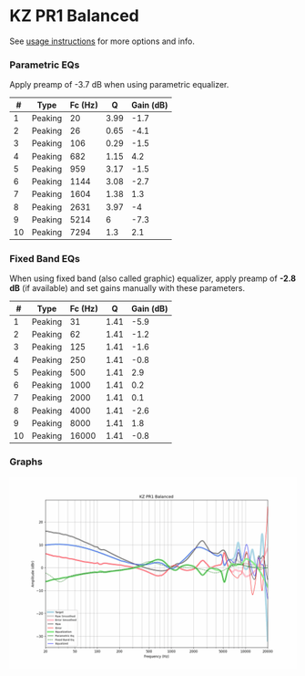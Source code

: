 # KZ PR1 Balanced
See [usage instructions](https://github.com/jaakkopasanen/AutoEq#usage) for more options and info.

### Parametric EQs
Apply preamp of -3.7 dB when using parametric equalizer.

|   # | Type    |   Fc (Hz) |    Q |   Gain (dB) |
|-----|---------|-----------|------|-------------|
|   1 | Peaking |        20 | 3.99 |        -1.7 |
|   2 | Peaking |        26 | 0.65 |        -4.1 |
|   3 | Peaking |       106 | 0.29 |        -1.5 |
|   4 | Peaking |       682 | 1.15 |         4.2 |
|   5 | Peaking |       959 | 3.17 |        -1.5 |
|   6 | Peaking |      1144 | 3.08 |        -2.7 |
|   7 | Peaking |      1604 | 1.38 |         1.3 |
|   8 | Peaking |      2631 | 3.97 |        -4   |
|   9 | Peaking |      5214 | 6    |        -7.3 |
|  10 | Peaking |      7294 | 1.3  |         2.1 |

### Fixed Band EQs
When using fixed band (also called graphic) equalizer, apply preamp of **-2.8 dB** (if available) and set gains manually with these parameters.

|   # | Type    |   Fc (Hz) |    Q |   Gain (dB) |
|-----|---------|-----------|------|-------------|
|   1 | Peaking |        31 | 1.41 |        -5.9 |
|   2 | Peaking |        62 | 1.41 |        -1.2 |
|   3 | Peaking |       125 | 1.41 |        -1.6 |
|   4 | Peaking |       250 | 1.41 |        -0.8 |
|   5 | Peaking |       500 | 1.41 |         2.9 |
|   6 | Peaking |      1000 | 1.41 |         0.2 |
|   7 | Peaking |      2000 | 1.41 |         0.1 |
|   8 | Peaking |      4000 | 1.41 |        -2.6 |
|   9 | Peaking |      8000 | 1.41 |         1.8 |
|  10 | Peaking |     16000 | 1.41 |        -0.8 |

### Graphs
![](./KZ%20PR1%20Balanced.png)
